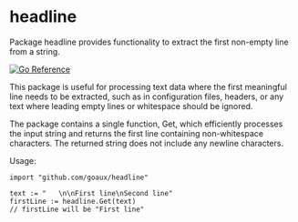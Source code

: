# headline
Package headline provides functionality to extract the first non-empty line from a string.

[![Go Reference](https://pkg.go.dev/badge/github.com/goaux/headline.svg)](https://pkg.go.dev/github.com/goaux/headline)

This package is useful for processing text data where the first meaningful line
needs to be extracted, such as in configuration files, headers, or any text
where leading empty lines or whitespace should be ignored.

The package contains a single function, Get, which efficiently processes
the input string and returns the first line containing non-whitespace characters.
The returned string does not include any newline characters.

Usage:

    import "github.com/goaux/headline"

    text := "   \n\nFirst line\nSecond line"
    firstLine := headline.Get(text)
    // firstLine will be "First line"
